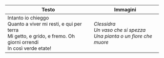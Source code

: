 


|   Testo  |   Immagini  |
| --- | --- |
| Intanto io chieggo<br>Quanto a viver mi resti, e qui per terra<br>Mi getto, e grido, e fremo. Oh giorni orrendi<br>In così verde etate! |  *Clessidra*<br>*Un vaso che si spezza*<br>*Una pianta o un fiore che muore*   |

